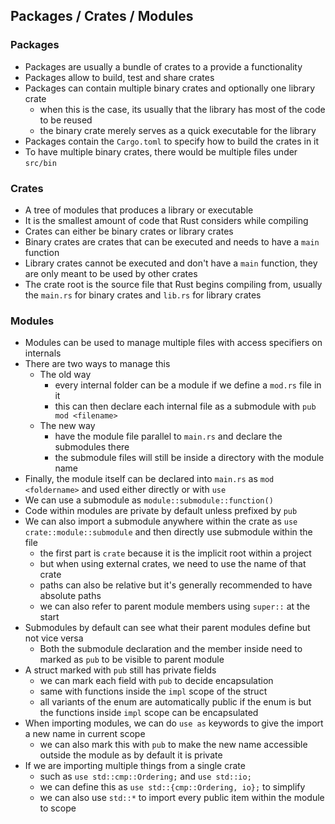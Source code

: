 ## Packages / Crates / Modules

### Packages

- Packages are usually a bundle of crates to a provide a functionality
- Packages allow to build, test and share crates
- Packages can contain multiple binary crates and optionally one library crate
  - when this is the case, its usually that the library has most of the code to be reused
  - the binary crate merely serves as a quick executable for the library
- Packages contain the `Cargo.toml` to specify how to build the crates in it
- To have multiple binary crates, there would be multiple files under `src/bin`

### Crates

- A tree of modules that produces a library or executable
- It is the smallest amount of code that Rust considers while compiling
- Crates can either be binary crates or library crates
- Binary crates are crates that can be executed and needs to have a `main` function
- Library crates cannot be executed and don't have a `main` function, they are only meant to be used by other crates
- The crate root is the source file that Rust begins compiling from, usually the `main.rs` for binary crates and `lib.rs` for library crates

### Modules

- Modules can be used to manage multiple files with access specifiers on internals
- There are two ways to manage this
  - The old way
    - every internal folder can be a module if we define a `mod.rs` file in it
    - this can then declare each internal file as a submodule with `pub mod <filename>`
  - The new way
    - have the module file parallel to `main.rs` and declare the submodules there
    - the submodule files will still be inside a directory with the module name
- Finally, the module itself can be declared into `main.rs` as `mod <foldername>` and used either directly or with `use`
- We can use a submodule as `module::submodule::function()`
- Code within modules are private by default unless prefixed by `pub`
- We can also import a submodule anywhere within the crate as `use crate::module::submodule` and then directly use submodule within the file
  - the first part is `crate` because it is the implicit root within a project
  - but when using external crates, we need to use the name of that crate
  - paths can also be relative but it's generally recommended to have absolute paths
  - we can also refer to parent module members using `super::` at the start
- Submodules by default can see what their parent modules define but not vice versa
  - Both the submodule declaration and the member inside need to marked as `pub` to be visible to parent module
- A struct marked with `pub` still has private fields
  - we can mark each field with `pub` to decide encapsulation
  - same with functions inside the `impl` scope of the struct
  - all variants of the enum are automatically public if the enum is but the functions inside `impl` scope can be encapsulated
- When importing modules, we can do `use as` keywords to give the import a new name in current scope
  - we can also mark this with `pub` to make the new name accessible outside the module as by default it is private
- If we are importing multiple things from a single crate
  - such as `use std::cmp::Ordering;` and `use std::io;`
  - we can define this as `use std::{cmp::Ordering, io};` to simplify
  - we can also use `std::*` to import every public item within the module to scope